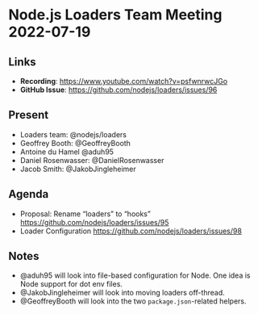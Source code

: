 # Node.js  Loaders Team Meeting 2022-07-19

## Links

* **Recording**: https://www.youtube.com/watch?v=psfwnrwcJGo
* **GitHub Issue**: https://github.com/nodejs/loaders/issues/96

## Present

* Loaders team: @nodejs/loaders
* Geoffrey Booth: @GeoffreyBooth
* Antoine du Hamel @aduh95
* Daniel Rosenwasser: @DanielRosenwasser
* Jacob Smith: @JakobJingleheimer

## Agenda

* Proposal: Rename “loaders” to “hooks” https://github.com/nodejs/loaders/issues/95
* Loader Configuration https://github.com/nodejs/loaders/issues/98

## Notes

* @aduh95 will look into file-based configuration for Node. One idea is Node support for dot env files.
* @JakobJingleheimer will look into moving loaders off-thread.
* @GeoffreyBooth will look into the two `package.json`-related helpers.
